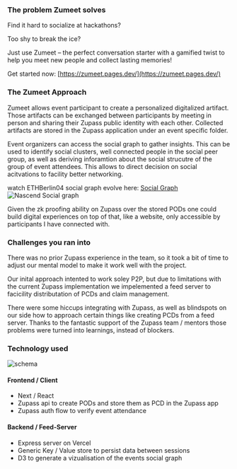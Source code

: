 ### The problem Zumeet solves
Find it hard to socialize at hackathons?

Too shy to break the ice?

Just use Zumeet – the perfect conversation starter with a gamified twist to help you meet new people and collect lasting memories!

Get started now: [https://zumeet.pages.dev/](https://zumeet.pages.dev/)

### The Zumeet Approach
Zumeet allows event participant to create a personalized digitalized artifact. Those artifacts can be exchanged between participants by meeting in person and sharing their Zupass public identity with each other. 
Collected artifacts are stored in the Zupass application under an event specific folder. 

Event organizers can access the social graph to gather insights. This can be used to identify social clusters, well connected people in the social peer group, as well as deriving inforamtion about the social strucutre of the group of event attendees. This allows to direct decision on social acitvations to facility better networking.

watch ETHBerlin04 social graph evolve here: [Social Graph](https://zupass-feed.vercel.app/graph)
![Nascend Social graph](https://github.com/floAr/offuffsaf/blob/main/NascentSocialGraph.png)

Given the zk proofing ability on Zupass over the stored PODs one could build digital experiences on top of that, like a website, only accessible by participants I have connected with. 

### Challenges you ran into
There was no prior Zupass experience in the team, so it took a bit of time to adjust our mental model to make it work well with the project. 

Our inital approach intented to work soley P2P, but due to limitations with the current Zupass implementation we impelemented a feed server to facicility distributation of PCDs and claim management.

There were some hiccups integrating with Zupass, as well as blindspots on our side how to approach certain things like creating PCDs from a feed server. Thanks to the fantastic support of the Zupass team / mentors those problems were turned into learnings, instead of blockers.


### Technology used

![schema](https://github.com/floAr/offuffsaf/blob/main/Schema.png)

#### Frontend / Client
* Next / React
* Zupass api to create PODs and store them as PCD in the Zupass app
* Zupass auth flow to verify event attendance


#### Backend / Feed-Server
* Express server on Vercel
* Generic Key / Value store to persist data between sessions
* D3 to generate a vizualisation of the events social graph
